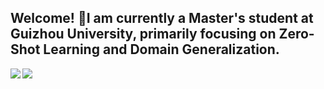 ## Welcome! 👋I am currently a Master's student at Guizhou University, primarily focusing on Zero-Shot Learning and Domain Generalization.

<!--
**2hlovely/2hlovely** is a ✨ _special_ ✨ repository because its `README.md` (this file) appears on your GitHub profile.

Here are some ideas to get you started:

- 🔭 I’m currently working on ...
- 🌱 I’m currently learning ...
- 👯 I’m looking to collaborate on ...
- 🤔 I’m looking for help with ...
- 💬 Ask me about ...
- 📫 How to reach me: ...
- 😄 Pronouns: ...
- ⚡ Fun fact: ...
-->


<img   align="left" src="https://github-readme-stats.vercel.app/api?username=2hlovely&locale=en&line_height=33&show_icons=true&hide=&theme=dracula&rank_icon=github"/>

<img   align="center" src="https://github-readme-stats.vercel.app/api/top-langs/?username=2hlovely&locale=en&line_height=33&theme=dracula&langs_count=5&layout=donut"/>
